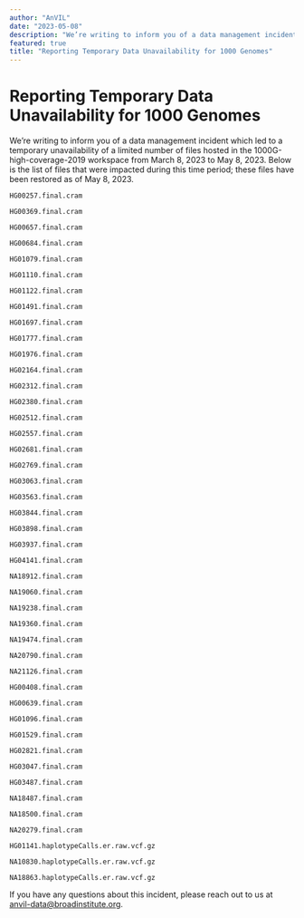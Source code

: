 ```yaml
---
author: "AnVIL"
date: "2023-05-08"
description: "We’re writing to inform you of a data management incident which led to a temporary unavailability of a limited number of files hosted in the 1000G-high-coverage-2019 workspace from March 8, 2023 to May 8, 2023."
featured: true
title: "Reporting Temporary Data Unavailability for 1000 Genomes"
---
```


# Reporting Temporary Data Unavailability for 1000 Genomes

We’re writing to inform you of a data management incident which led to a temporary unavailability of a limited number of
files hosted in the 1000G-high-coverage-2019 workspace from March 8, 2023 to May 8, 2023. Below is the list of files
that were impacted during this time period; these files have been restored as of May 8, 2023.

`HG00257.final.cram`

`HG00369.final.cram`

`HG00657.final.cram`

`HG00684.final.cram`

`HG01079.final.cram`

`HG01110.final.cram`

`HG01122.final.cram`

`HG01491.final.cram`

`HG01697.final.cram`

`HG01777.final.cram`

`HG01976.final.cram`

`HG02164.final.cram`

`HG02312.final.cram`

`HG02380.final.cram`

`HG02512.final.cram`

`HG02557.final.cram`

`HG02681.final.cram`

`HG02769.final.cram`

`HG03063.final.cram`

`HG03563.final.cram`

`HG03844.final.cram`

`HG03898.final.cram`

`HG03937.final.cram`

`HG04141.final.cram`

`NA18912.final.cram`

`NA19060.final.cram`

`NA19238.final.cram`

`NA19360.final.cram`

`NA19474.final.cram`

`NA20790.final.cram`

`NA21126.final.cram`

`HG00408.final.cram`

`HG00639.final.cram`

`HG01096.final.cram`

`HG01529.final.cram`

`HG02821.final.cram`

`HG03047.final.cram`

`HG03487.final.cram`

`NA18487.final.cram`

`NA18500.final.cram`

`NA20279.final.cram`

`HG01141.haplotypeCalls.er.raw.vcf.gz`

`NA10830.haplotypeCalls.er.raw.vcf.gz`

`NA18863.haplotypeCalls.er.raw.vcf.gz`

If you have any questions about this incident, please reach out to us
at [anvil-data@broadinstitute.org](mailto:anvil-data@broadinstitute.org).
